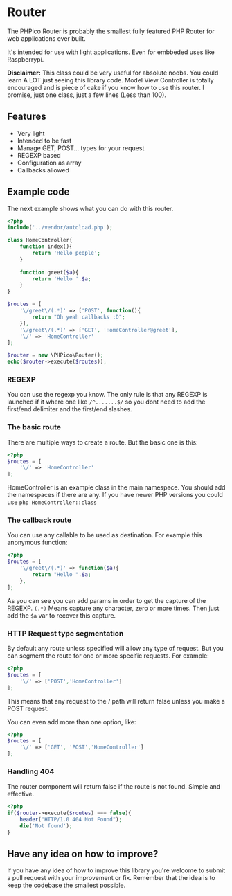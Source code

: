 # Router

The PHPico Router is probably the smallest fully featured
PHP Router for web applications ever built.

It's intended for use with light applications. Even for embbeded uses like
Raspberrypi.

**Disclaimer:** This class could be very useful for absolute noobs.
You could learn A LOT just seeing this library code. Model View Controller is
totally encouraged and is piece of cake if you know how to
use this router. I promise, just one class, just a few lines (Less than 100).

## Features

* Very light
* Intended to be fast
* Manage GET, POST... types for your request
* REGEXP based
* Configuration as array
* Callbacks allowed

## Example code

The next example shows what you can do with this router.

```php
<?php
include('../vendor/autoload.php');

class HomeController{
    function index(){
        return 'Hello people';
    }
    
    function greet($a){
        return 'Hello '.$a;
    }
}

$routes = [
    '\/greet\/(.*)' => ['POST', function(){
        return "Oh yeah callbacks :D";
    }],
    '\/greet\/(.*)' => ['GET', 'HomeController@greet'],
    '\/' => 'HomeController'
];

$router = new \PHPico\Router();
echo($router->execute($routes));

```

### REGEXP

You can use the regexp you know. The only rule is that any REGEXP is launched
if it where one like ```/^.......$/``` so you dont need to add the first/end
delimiter and the first/end slashes.

### The basic route

There are multiple ways to create a route. But the basic one is this:

```php
<?php
$routes = [
    '\/' => 'HomeController'
];

```

HomeController is an example class in the main namespace.
You should add the namespaces if there are any.
If you have newer PHP versions you could use ```php HomeController::class ```

### The callback route

You can use any callable to be used as destination.
For example this anonymous function:

```php
<?php
$routes = [
    '\/greet\/(.*)' => function($a){
        return "Hello ".$a;
    },
];

```

As you can see you can add params in order to get the capture of the REGEXP.
```(.*)``` Means capture any character, zero or more times. 
Then just add the ```$a``` var to recover this capture.

### HTTP Request type segmentation

By default any route unless specified will allow any type of request.
But you can segment the route for one or more specific requests. For example:

```php
<?php
$routes = [
    '\/' => ['POST','HomeController']
];

```

This means that any request to the / path will return false unless you make
a POST request.

You can even add more than one option, like:

```php
<?php
$routes = [
    '\/' => ['GET', 'POST','HomeController']
];

```

### Handling 404

The router component will return false if the route is not found. Simple
and effective.

```php
<?php
if($router->execute($routes) === false){
    header("HTTP/1.0 404 Not Found");
    die('Not found');
}
```

## Have any idea on how to improve?
If you have any idea of how to improve this library you're welcome to
submit a pull request with your improvement or fix. Remember that the
idea is to keep the codebase the smallest possible.